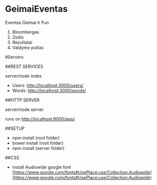 # GeimaiEventas
Eventas Geimai Ir Fun

1. Bloombergas
2. Zodis
3. Rezultatai
4. Valdymo pultas

#Servers

##REST SERVICES

server/node index

* Users: [http://localhost:3000/users/](http://localhost:3000/users/)
* Words: [http://localhost:3000/words/](http://localhost:3000/users/)

##HTTP SERVER

server/node server

runs on [http://localhost:8000/app/](http://localhost:3000/users/)

##SETUP

* npm install (root folder)
* bower install (root folder)
* npm install (server folder)

##CSS
* install Audiowide google font [https://www.google.com/fonts#UsePlace:use/Collection:Audiowide](https://www.google.com/fonts#UsePlace:use/Collection:Audiowide)